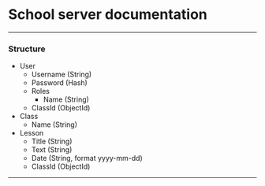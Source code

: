 # School server documentation

---

### Structure
- User
   - Username (String)
   - Password (Hash)
   - Roles
     - Name (String)
   - ClassId (ObjectId)
- Class
    - Name (String)
- Lesson 
   - Title (String)
   - Text (String)
   - Date (String, format yyyy-mm-dd)  
   - ClassId (ObjectId)
    
---